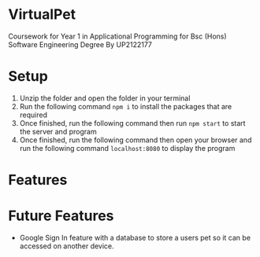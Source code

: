 # VirtualPet
Coursework for Year 1 in Applicational Programming for Bsc (Hons) Software Engineering Degree By UP2122177

# Setup
1. Unzip the folder and open the folder in your terminal
2. Run the following command `npm i` to install the packages that are required
3. Once finished, run the following command then run `npm start` to start the server and program
4. Once finished, run the following command then open your browser and run the following command `localhost:8080` to display the program

# Features


# Future Features
- Google Sign In feature with a database to store a users pet so it can be accessed on another device.
